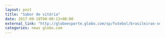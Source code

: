 ```yaml
---
layout: post
title: "Sabor de vitória"
date: 2017-09-10T00:00:13+00:00
external_link: "http://globoesporte.globo.com/sp/futebol/brasileirao-serie-a/jogo/09-09-2017/sao-paulo-ponte-preta/"
categories: news globo.com
---
```

